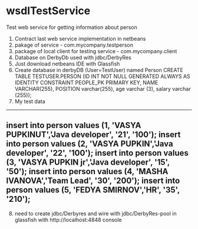 # wsdlTestService
Test web service for getting information about person

1. Contract last web service implementation in netbeans
2. pakage of service - com.mycompany.testperson
3. package of local client for testing service - com.mycompany.client
4. Database on DerbyDb used with jdbc/DerbyRes
5. Just download netbeans IDE with Glassfish
6. Create database in derbyDB (User=TestUser) named Person 
CREATE TABLE TESTUSER.PERSON
	(ID INT NOT NULL GENERATED ALWAYS AS IDENTITY
	CONSTRAINT PEOPLE_PK PRIMARY KEY, NAME VARCHAR(255), POSITION varchar(255), age varchar (3), salary varchar (255));
  7.  My test data
-----
insert into  person    values (1, 'VASYA PUPKINUT','Java developer', '21', '100');
insert into  person    values (2, 'VASYA PUPKIN','Java developer', '22', '100');
insert into  person    values (3, 'VASYA PUPKIN jr','Java developer', '15', '50');
insert into  person    values (4, 'MASHA IVANOVA','Team Lead', '30', '200');
insert into  person    values (5, 'FEDYA SMIRNOV','HR', '35', '210');
----
8. need to create jdbc/Derbyres and wire with jdbc/DerbyRes-pool in glassfish with http://localhost:4848 console
